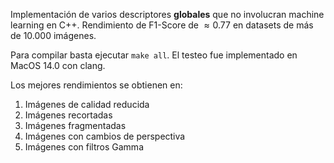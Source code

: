 Implementación de varios descriptores **globales** que no involucran machine learning en C++. Rendimiento de F1-Score de $\approx 0.77$ en datasets de más de $10.000$ imágenes. 

Para compilar basta ejecutar `make all`. El testeo fue implementado en MacOS 14.0 con clang. 

Los mejores rendimientos se obtienen en: 
1. Imágenes de calidad reducida
2. Imágenes recortadas
3. Imágenes fragmentadas
4. Imágenes con cambios de perspectiva
5. Imágenes con filtros Gamma


